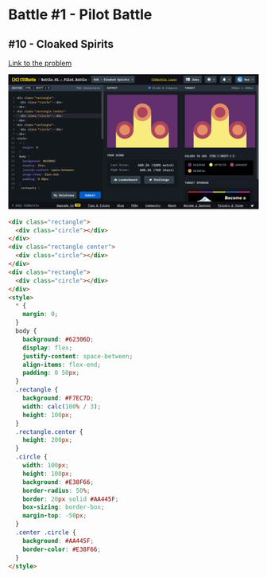 # Battle #1 - Pilot Battle

## #10 - Cloaked Spirits

[Link to the problem](https://cssbattle.dev/play/10)

![result](./images/10-cloaked-spirits.png)

```html
<div class="rectangle">
  <div class="circle"></div>
</div>
<div class="rectangle center">
  <div class="circle"></div>
</div>
<div class="rectangle">
  <div class="circle"></div>
</div>
<style>
  * {
    margin: 0;
  }
  body {
    background: #62306D;
    display: flex;
    justify-content: space-between;
    align-items: flex-end;
    padding: 0 50px;
  }
  .rectangle {
    background: #F7EC7D;
    width: calc(100% / 3);
    height: 100px;
  }
  .rectangle.center {
    height: 200px;
  }
  .circle {
    width: 100px;
    height: 100px;
    background: #E38F66;
    border-radius: 50%;
   	border: 20px solid #AA445F;
    box-sizing: border-box;
    margin-top: -50px;
  }
  .center .circle {
    background: #AA445F;
    border-color: #E38F66;
  }
</style>
```